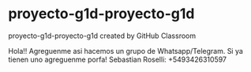 # proyecto-g1d-proyecto-g1d
proyecto-g1d-proyecto-g1d created by GitHub Classroom


Hola!! Agreguenme asi hacemos un grupo de Whatsapp/Telegram. Si ya tienen uno agreguenme porfa!
Sebastian Roselli: +5493426310597
